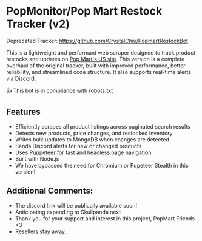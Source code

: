 # PopMonitor/Pop Mart Restock Tracker (v2)
Deprecated Tracker: https://github.com/CrystalChiu/PopmartRestockBot

This is a lightweight and performant web scraper designed to track product restocks and updates on [Pop Mart's US site](https://www.popmart.com/us). This version is a complete overhaul of the original tracker, built with improved performance, better reliability, and streamlined code structure. It also supports real-time alerts via Discord.

👍 This bot is in compliance with robots.txt

## Features

- Efficiently scrapes all product listings across paginated search results
- Detects new products, price changes, and restocked inventory
- Writes bulk updates to MongoDB when changes are detected
- Sends Discord alerts for new or changed products
- Uses Puppeteer for fast and headless page navigation
- Built with Node.js
- We have bypassed the need for Chromium or Pupeteer Stealth in this version!

## Additional Comments:
- The discord link will be publically available soon!
- Anticipating expanding to Skullpanda next
- Thank you for your support and interest in this project, PopMart Friends <3
- Resellers stay away.
